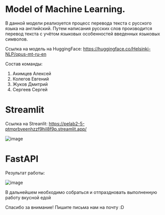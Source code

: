 # Model of Machine Learning.

В данной модели реализуется процесс перевода текста с русского языка на английский. Путем написания русских слов производится перевод текста с учётом языковых особенностей введенных языковых символов.

Ссылка на модель на HuggingFace: https://huggingface.co/Helsinki-NLP/opus-mt-ru-en

Состав команды: 
1. Акимцев Алексей
2. Колегов Евгений
3. Жуков Дмитрий
4. Сергеев Сергей

# Streamlit

Ссылка на Streanlit: https://pelab2-5-ptmprbveenhzzf9hil8f9p.streamlit.app/

![image](https://github.com/stud0000228135/PE_lab_2-5/assets/125552026/744c7ae6-8896-4ed2-8775-f9aef95165c3)


# FastAPI

Результат работы:

![image](https://github.com/stud0000228135/PE_lab_2-5/assets/125552026/f23acb83-0c08-4bc5-9603-807e6f08479d)



В дальнейшем необходимо собраться и отпраздновать выполненную работу вкусной едой

Спасибо за внимание!
Пишите письма нам на почту :D

